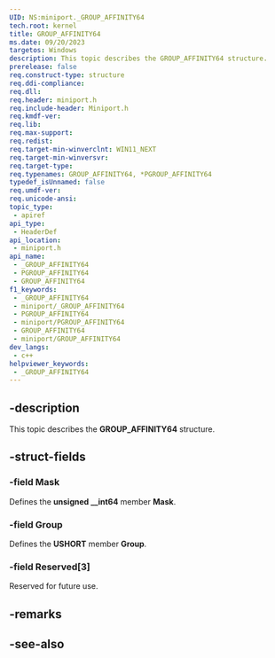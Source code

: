 ```yaml
---
UID: NS:miniport._GROUP_AFFINITY64
tech.root: kernel
title: GROUP_AFFINITY64
ms.date: 09/20/2023
targetos: Windows
description: This topic describes the GROUP_AFFINITY64 structure.
prerelease: false
req.construct-type: structure
req.ddi-compliance: 
req.dll: 
req.header: miniport.h
req.include-header: Miniport.h
req.kmdf-ver: 
req.lib: 
req.max-support: 
req.redist: 
req.target-min-winverclnt: WIN11_NEXT
req.target-min-winversvr: 
req.target-type: 
req.typenames: GROUP_AFFINITY64, *PGROUP_AFFINITY64
typedef_isUnnamed: false
req.umdf-ver: 
req.unicode-ansi: 
topic_type:
 - apiref
api_type:
 - HeaderDef
api_location:
 - miniport.h
api_name:
 - _GROUP_AFFINITY64
 - PGROUP_AFFINITY64
 - GROUP_AFFINITY64
f1_keywords:
 - _GROUP_AFFINITY64
 - miniport/_GROUP_AFFINITY64
 - PGROUP_AFFINITY64
 - miniport/PGROUP_AFFINITY64
 - GROUP_AFFINITY64
 - miniport/GROUP_AFFINITY64
dev_langs:
 - c++
helpviewer_keywords:
 - _GROUP_AFFINITY64
---
```


## -description

This topic describes the **GROUP_AFFINITY64** structure.

## -struct-fields

### -field Mask

Defines the **unsigned __int64** member **Mask**.

### -field Group

Defines the **USHORT** member **Group**.

### -field Reserved[3]

Reserved for future use.

## -remarks

## -see-also
